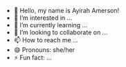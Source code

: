 - 👋 Hello, my name is Ayirah Amerson!
- 👀 I’m interested in ...
- 🌱 I’m currently learning ...
- 💞️ I’m looking to collaborate on ...
- 📫 How to reach me ...
- 😄 Pronouns: she/her
- ⚡ Fun fact: ...

<!---
AyirahAmerson/AyirahAmerson is a ✨ special ✨ repository because its `README.md` (this file) appears on your GitHub profile.
You can click the Preview link to take a look at your changes.
--->
